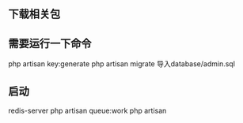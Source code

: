 ## 下载相关包


## 需要运行一下命令
php artisan key:generate
php artisan migrate
导入database/admin.sql

## 启动
redis-server
php artisan queue:work
php artisan 

